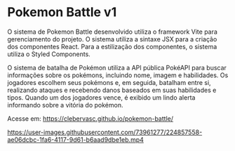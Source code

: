# Pokemon Battle v1

O sistema de Pokemon Battle desenvolvido utiliza o framework Vite para gerenciamento do projeto.
O sistema utiliza a sintaxe JSX para a criação dos componentes React.
Para a estilização dos componentes, o sistema utiliza o Styled Components.

O sistema de batalha de Pokémon utiliza a API pública PokéAPI para buscar informações sobre os pokémons, incluindo nome, imagem e habilidades. Os jogadores escolhem seus pokémons e, em seguida, batalham entre si, realizando ataques e recebendo danos baseados em suas habilidades e tipos. Quando um dos jogadores vence, é exibido um lindo alerta informando sobre a vitória do pokémon.

Acesse em: https://clebervasc.github.io/pokemon-battle/

https://user-images.githubusercontent.com/73961277/224857558-ae06dcbc-1fa6-4117-9d61-b6aad9dbe1eb.mp4

